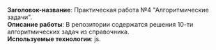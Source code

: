 **Заголовок-название**: Практическая работа №4 "Алгоритмические задачи".  
**Описание работы**: В репозитории содержатся решения 10-ти алгоритмических задач из справочника.  
**Используемые технологии**: js.  
